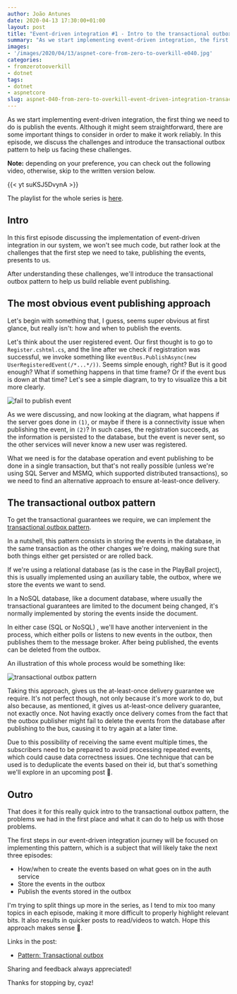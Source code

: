 ```yaml
---
author: João Antunes
date: 2020-04-13 17:30:00+01:00
layout: post
title: "Event-driven integration #1 - Intro to the transactional outbox pattern [ASPF02O|E040]"
summary: "As we start implementing event-driven integration, the first thing we need to do is publish the events. Although it might seem straightforward, there are some important things to consider in order to make it work reliably. In this episode, we discuss the challenges and introduce the transactional outbox pattern to help us facing these challenges."
images:
- '/images/2020/04/13/aspnet-core-from-zero-to-overkill-e040.jpg'
categories:
- fromzerotooverkill
- dotnet
tags:
- dotnet
- aspnetcore
slug: aspnet-040-from-zero-to-overkill-event-driven-integration-transactional-outbox-pattern
---
```


As we start implementing event-driven integration, the first thing we need to do is publish the events. Although it might seem straightforward, there are some important things to consider in order to make it work reliably. In this episode, we discuss the challenges and introduce the transactional outbox pattern to help us facing these challenges.

**Note:** depending on your preference, you can check out the following video, otherwise, skip to the written version below.

{{< yt suKSJ5DvynA >}}

The playlist for the whole series is [here](https://www.youtube.com/playlist?list=PLN0oN9Azm_MMAjk3nhRnmHdr1l0160Dhs).
<br />

## Intro

In this first episode discussing the implementation of event-driven integration in our system, we won't see much code, but rather look at the challenges that the first step we need to take, publishing the events, presents to us.

After understanding these challenges, we'll introduce the transactional outbox pattern to help us build reliable event publishing.

## The most obvious event publishing approach

Let's begin with something that, I guess, seems super obvious at first glance, but really isn't: how and when to publish the events.

Let's think about the user registered event. Our first thought is to go to `Register.cshtml.cs`, and the line after we check if registration was successful, we invoke something like `eventBus.PublishAsync(new UserRegisteredEvent(/*...*/))`. Seems simple enough, right? But is it good enough? What if something happens in that time frame? Or if the event bus is down at that time? Let's see a simple diagram, to try to visualize this a bit more clearly.

![[fail to publish event](/assets/2020/04/13/e040-fail-to-publish-event.png)](/assets/2020/04/13/e040-fail-to-publish-event.png)

As we were discussing, and now looking at the diagram, what happens if the server goes done in `(1)`, or maybe if there is a connectivity issue when publishing the event, in `(2)`? In such cases, the registration succeeds, as the information is persisted to the database, but the event is never sent, so the other services will never know a new user was registered.

What we need is for the database operation and event publishing to be done in a single transaction, but that's not really possible (unless we're using SQL Server and MSMQ, which supported distributed transactions), so we need to find an alternative approach to ensure at-least-once delivery.

## The transactional outbox pattern

To get the transactional guarantees we require, we can implement the [transactional outbox pattern](https://microservices.io/patterns/data/transactional-outbox.html).

In a nutshell, this pattern consists in storing the events in the database, in the same transaction as the other changes we're doing, making sure that both things either get persisted or are rolled back.

If we're using a relational database (as is the case in the PlayBall project), this is usually implemented using an auxiliary table, the outbox, where we store the events we want to send.

In a NoSQL database, like a document database, where usually the transactional guarantees are limited to the document being changed, it's normally implemented by storing the events inside the document.

In either case (SQL or NoSQL) , we'll have another intervenient in the process, which either polls or listens to new events in the outbox, then publishes them to the message broker. After being published, the events can be deleted from the outbox.

An illustration of this whole process would be something like:

![[transactional outbox pattern](/assets/2020/04/13/e040-outbox-pattern.png)](/assets/2020/04/13/e040-outbox-pattern.png)

Taking this approach, gives us the at-least-once delivery guarantee we require. It's not perfect though, not only because it's more work to do, but also because, as mentioned, it gives us at-least-once delivery guarantee, not exactly once. Not having exactly once delivery comes from the fact that the outbox publisher might fail to delete the events from the database after publishing to the bus, causing it to try again at a later time.

Due to this possibility of receiving the same event multiple times, the subscribers need to be prepared to avoid processing repeated events, which could cause data correctness issues. One technique that can be used is to deduplicate the events based on their id, but that's something we'll explore in an upcoming post 🙂.

## Outro

That does it for this really quick intro to the transactional outbox pattern, the problems we had in the first place and what it can do to help us with those problems.

The first steps in our event-driven integration journey will be focused on implementing this pattern, which is a subject that will likely take the next three episodes:

- How/when to create the events based on what goes on in the auth service
- Store the events in the outbox
- Publish the events stored in the outbox

I'm trying to split things up more in the series, as I tend to mix too many topics in each episode, making it more difficult to  properly highlight relevant bits. It also results in quicker posts to read/videos to watch. Hope this approach makes sense 🙂.

Links in the post:

- [Pattern: Transactional outbox](https://microservices.io/patterns/data/transactional-outbox.html)

Sharing and feedback always appreciated!

Thanks for stopping by, cyaz!